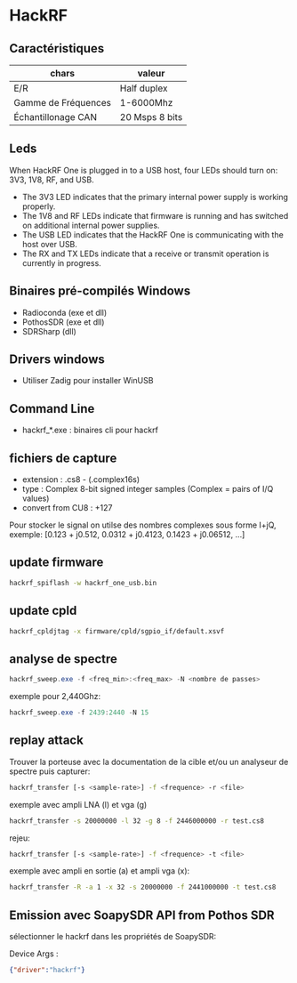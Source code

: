 # HackRF

## Caractéristiques

| chars | valeur |
|-------|----------|
| E/R | Half duplex |
| Gamme de Fréquences | 1-6000Mhz |
| Échantillonage CAN | 20 Msps 8 bits |


## Leds

When HackRF One is plugged in to a USB host, four LEDs should turn on: 3V3, 1V8, RF, and USB. 
* The 3V3 LED indicates that the primary internal power supply is working properly.
* The 1V8 and RF LEDs indicate that firmware is running and has switched on additional internal power supplies. 
* The USB LED indicates that the HackRF One is communicating with the host over USB.
* The RX and TX LEDs indicate that a receive or transmit operation is currently in progress.

## Binaires pré-compilés Windows

* Radioconda (exe et dll)
* PothosSDR (exe et dll)
* SDRSharp (dll)

## Drivers windows

* Utiliser Zadig pour installer WinUSB

## Command Line

* hackrf_*.exe : binaires cli pour hackrf

## fichiers de capture

* extension : .cs8 - (.complex16s) 
* type : Complex 8-bit signed integer samples (Complex = pairs of I/Q values)
* convert from CU8 : +127

Pour stocker le signal on utilse des nombres complexes sous forme I+jQ, exemple: [0.123 + j0.512, 0.0312 + j0.4123, 0.1423 + j0.06512, …]

## update firmware

```sh
hackrf_spiflash -w hackrf_one_usb.bin
```

## update cpld

```sh
hackrf_cpldjtag -x firmware/cpld/sgpio_if/default.xsvf
```

## analyse de spectre

```powershell
hackrf_sweep.exe -f <freq_min>:<freq_max> -N <nombre de passes>
```

exemple pour 2,440Ghz:

```powershell
hackrf_sweep.exe -f 2439:2440 -N 15
```

## replay attack

Trouver la porteuse avec la documentation de la cible et/ou un analyseur de spectre puis capturer:

```sh
hackrf_transfer [-s <sample-rate>] -f <frequence> -r <file>
```

exemple avec ampli LNA (l) et vga (g)
```sh
hackrf_transfer -s 20000000 -l 32 -g 8 -f 2446000000 -r test.cs8
```

rejeu:

```sh
hackrf_transfer [-s <sample-rate>] -f <frequence> -t <file>
```

exemple avec ampli en sortie (a) et ampli vga (x):

```sh
hackrf_transfer -R -a 1 -x 32 -s 20000000 -f 2441000000 -t test.cs8
```

## Emission avec SoapySDR API from Pothos SDR

sélectionner le hackrf dans les propriétés de SoapySDR:

Device Args : 
```json
{"driver":"hackrf"}
```
